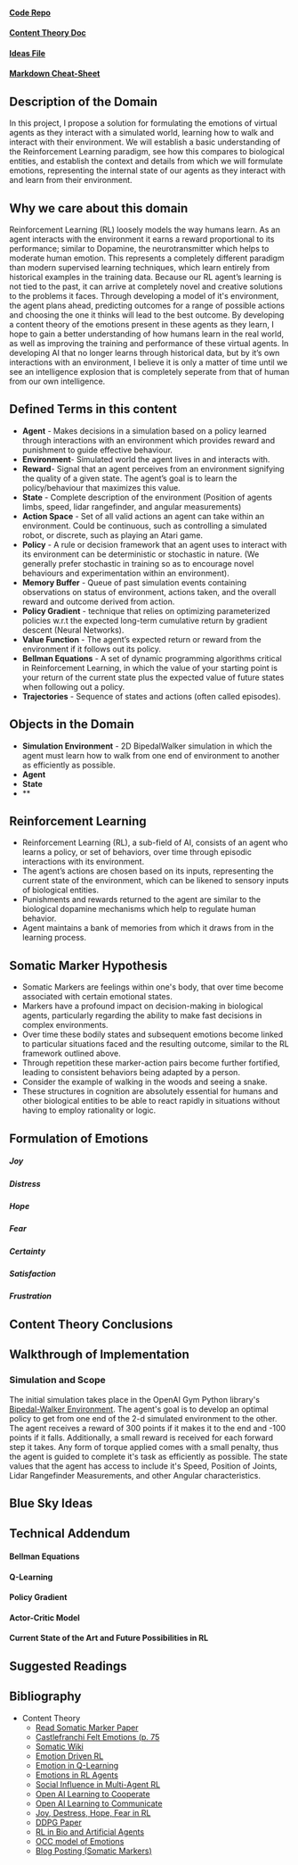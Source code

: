 #### [Code Repo](https://github.com/nfragakis/nfragakis.github.io)
#### [Content Theory Doc](https://docs.google.com/document/d/1zh4VayKWxYLirSwCZilDiCEzKVXImzz4uGE0EDfc9_A/edit#)
#### [Ideas File](https://docs.google.com/document/d/1c3yM_woKnLbukBI9sGDSJJ4zpply-S0q2qNzZN6L4VE/edit)
#### [Markdown Cheat-Sheet](https://github.com/adam-p/markdown-here/wiki/Markdown-Cheatsheet)

## Description of the Domain
In this project, I propose a solution for formulating the emotions of virtual agents as they interact with a 
simulated world, learning how to walk and interact with their environment. We will establish a basic understanding 
of the Reinforcement Learning paradigm, see how this compares to biological entities, and establish the context and 
details from which we will formulate emotions, representing the internal state of our agents as they interact 
with and learn from their environment.

## Why we care about this domain
Reinforcement Learning (RL) loosely models the way humans learn. As an agent 
interacts with the environment it earns a reward proportional to its performance;
similar to Dopamine, the neurotransmitter which helps to moderate human emotion. 
This represents a completely different paradigm than modern supervised learning 
techniques, which learn entirely from historical examples in the training data. 
Because our RL agent’s learning is not tied to the past, it can arrive at completely
novel and creative solutions to the problems it faces. Through developing a model of it's
environment, the agent plans ahead, predicting outcomes for a range of possible actions
and choosing the one it thinks will lead to the best outcome. By developing a 
content theory of the emotions present in these agents as they learn, I hope to gain
a better understanding of how humans learn in the real world, as well as improving the
training and performance of these virtual agents. In developing AI that no longer learns
through historical data, but by it’s own interactions with an environment, I believe it
is only a matter of time until we see an intelligence explosion that is completely seperate from that of human
from our own intelligence. 

## Defined Terms in this content 
- **Agent** - Makes decisions in a simulation based on a policy learned through interactions with an environment which provides reward and punishment to guide effective behaviour.
- **Environment**- Simulated world the agent lives in and interacts with.
- **Reward**- Signal that an agent perceives from an environment signifying the quality of a given state. The agent’s goal is to learn the policy/behaviour that maximizes this value.
- **State** - Complete description of the environment (Position of agents limbs, speed, lidar rangefinder, and angular measurements) 
- **Action Space** - Set of all valid actions an agent can take within an environment. Could be continuous, such as controlling a simulated robot, or discrete, such as playing an Atari game.
- **Policy** - A rule or decision framework that an agent uses to interact with its environment can be deterministic or stochastic in nature. (We generally prefer stochastic in training so as to encourage novel behaviours and experimentation within an environment).
- **Memory Buffer** - Queue of past simulation events containing observations on status of environment, actions taken, and the overall reward and outcome derived from action.
- **Policy Gradient** - technique that relies on optimizing parameterized policies w.r.t the expected long-term cumulative return by gradient descent (Neural Networks).
- **Value Function** - The agent’s expected return or reward from the environment if it follows out its policy.
- **Bellman Equations** - A set of dynamic programming algorithms critical in Reinforcement Learning, in which the value of your starting point is your return of the current state plus the expected value of future states when following out a policy.
- **Trajectories** - Sequence of states and actions (often called episodes).

## Objects in the Domain
- **Simulation Environment** - 2D BipedalWalker simulation in which the agent must learn how to walk from one end of environment to another as efficiently as possible.
- **Agent** 
- **State** 
- **

## Reinforcement Learning 
- Reinforcement Learning (RL), a sub-field of AI, consists of an agent who learns a policy, or set of behaviors, over time through episodic interactions with its environment.
- The agent’s actions are chosen based on its inputs, representing the current state of the environment, which can be likened to sensory inputs of biological entities.
- Punishments and rewards returned to the agent are similar to the biological dopamine mechanisms which help to regulate human behavior.
- Agent maintains a bank of memories from which it draws from in the learning process.

## Somatic Marker Hypothesis
- Somatic Markers are feelings within one's body, that over time become associated with certain emotional states. 
- Markers have a profound impact on decision-making in biological agents, particularly regarding the ability to make fast decisions in complex environments. 
- Over time these bodily states and subsequent emotions become linked to particular situations faced and the resulting outcome, similar to the RL framework outlined above.
- Through repetition these marker-action pairs become further fortified, leading to consistent behaviors being adapted by a person.
- Consider the example of walking in the woods and seeing a snake.
- These structures in cognition are absolutely essential for humans and other biological entities to be able to react rapidly in situations without having to employ rationality or logic.


## Formulation of Emotions
##### **Joy**
##### **Distress**
##### **Hope**
##### **Fear**
##### **Certainty**
##### **Satisfaction**
##### **Frustration**

## Content Theory Conclusions

## Walkthrough of Implementation

### Simulation and Scope 
The initial simulation takes place in the OpenAI Gym Python library's [Bipedal-Walker Environment](https://gym.openai.com/envs/BipedalWalker-v2/).
The agent's goal is to develop an optimal policy to get from one end of the 2-d simulated environment to the other. The agent receives a reward 
of 300 points if it makes it to the end and -100 points if it falls. Additionally, a small reward is received for each forward step it takes.
Any form of torque applied comes with a small penalty, thus the agent is guided to complete it's task as efficiently as possible. The state values 
that the agent has access to include it's Speed, Position of Joints, Lidar Rangefinder Measurements, and other Angular characteristics.

## Blue Sky Ideas 

## Technical Addendum
#### Bellman Equations 
#### Q-Learning
#### Policy Gradient
#### Actor-Critic Model 
#### Current State of the Art and Future Possibilities in RL

## Suggested Readings

## Bibliography


- Content Theory
    - [Read Somatic Marker Paper](https://www.brainmaster.com/software/pubs/brain/Dunn%20somatic_marker_hypothesis.pdf)
    - [Castlefranchi Felt Emotions (p. 75](https://d2l.depaul.edu/d2l/le/content/745964/viewContent/6387839/View)
    - [Somatic Wiki](https://en.wikipedia.org/wiki/Somatic_marker_hypothesis)
    - [Emotion Driven RL](https://pdfs.semanticscholar.org/0818/f199953a13fd933759beb8b2f461225c1cd8.pdf)
    - [Emotion in Q-Learning](https://arxiv.org/pdf/1609.01468.pdf)
    - [Emotions in RL Agents](https://arxiv.org/pdf/1705.05172.pdf)
    - [Social Influence in Multi-Agent RL](https://arxiv.org/pdf/1810.08647.pdf)
    - [Open AI Learning to Cooperate](https://openai.com/blog/learning-to-cooperate-compete-and-communicate/)
    - [Open AI Learning to Communicate](https://openai.com/blog/learning-to-cooperate-compete-and-communicate/)
    - [Joy, Destress, Hope, Fear in RL](https://dl.acm.org/doi/10.5555/2615731.2616089O)
    - [DDPG Paper](https://arxiv.org/abs/1509.02971)
    - [RL in Bio and Artificial Agents](https://www.nature.com/articles/s42256-019-0025-4)
    - [OCC model of Emotions](https://journals-sagepub-com.ezproxy.depaul.edu/doi/10.1177/1754073913489751)
    - [Blog Posting (Somatic Markers)](https://imotions.com/blog/somatic-marker-hypothesis/)



    



